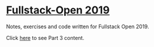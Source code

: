 # [Fullstack-Open 2019](https://fullstackopen.com/en)

Notes, exercises and code written for Fullstack Open 2019.

Click [here](https://github.com/mokyox/FullStackOpen-Part-3-) to see Part 3 content.
